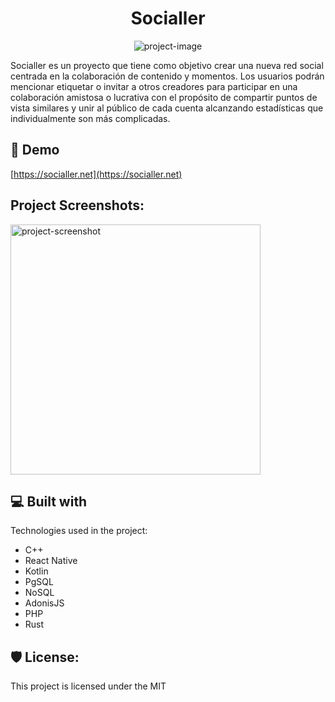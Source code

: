 <h1 align="center" id="title">Socialler</h1>

<p align="center"><img src="https://avatars.githubusercontent.com/u/112509008?s=400&amp;u=ca7c5d342b538de0d2bf433daf775313940c3f87&amp;v=4" alt="project-image"></p>

<p id="description">Socialler es un proyecto que tiene como objetivo crear una nueva red social centrada en la colaboración de contenido y momentos. Los usuarios podrán mencionar etiquetar o invitar a otros creadores para participar en una colaboración amistosa o lucrativa con el propósito de compartir puntos de vista similares y unir al público de cada cuenta alcanzando estadísticas que individualmente son más complicadas.</p>

<h2>🚀 Demo</h2>

[https://socialler.net](https://socialler.net)

<h2>Project Screenshots:</h2>

<img src="https://media.licdn.com/dms/image/D5622AQHZe-8VDA8OMw/feedshare-shrink_1280/0/1695774862338?e=1709769600&amp;v=beta&amp;t=1YW8AJEAR_AuTz5T8CYumGaMOZZhM4f94sX1rGMOfi0" alt="project-screenshot" width="400" height="400/">

  
  
<h2>💻 Built with</h2>

Technologies used in the project:

*   C++
*   React Native
*   Kotlin
*   PgSQL
*   NoSQL
*   AdonisJS
*   PHP
*   Rust

<h2>🛡️ License:</h2>

This project is licensed under the MIT
